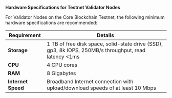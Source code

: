 **Hardware Specifications for Testnet Validator Nodes**

For Validator Nodes on the Core Blockchain Testnet, the following minimum hardware specifications are recommended:

| **Requirement**    | **Details**                                                                                           |
| ------------------ | ----------------------------------------------------------------------------------------------------- |
| **Storage**        | 1 TB of free disk space, solid-state drive (SSD), gp3, 8k IOPS, 250MB/s throughput, read latency <1ms |
| **CPU**            | 4 CPU cores                                                                                           |
| **RAM**            | 8 Gigabytes                                                                                           |
| **Internet Speed** | Broadband Internet connection with upload/download speeds of at least 10 Mbps                         |